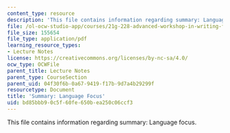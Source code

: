 ```yaml
---
content_type: resource
description: 'This file contains information regarding summary: Language focus.'
file: /ol-ocw-studio-app/courses/21g-228-advanced-workshop-in-writing-for-social-sciences-and-architecture-els-spring-2007/bd85bbb90c5f60fe650bea250c06ccf3_MIT21G.228S07_lang_focus.pdf
file_size: 155654
file_type: application/pdf
learning_resource_types:
- Lecture Notes
license: https://creativecommons.org/licenses/by-nc-sa/4.0/
ocw_type: OCWFile
parent_title: Lecture Notes
parent_type: CourseSection
parent_uid: 04f30f6b-0a67-9419-f17b-9d7a4b29299f
resourcetype: Document
title: 'Summary: Language Focus'
uid: bd85bbb9-0c5f-60fe-650b-ea250c06ccf3
---
```

This file contains information regarding summary: Language focus.